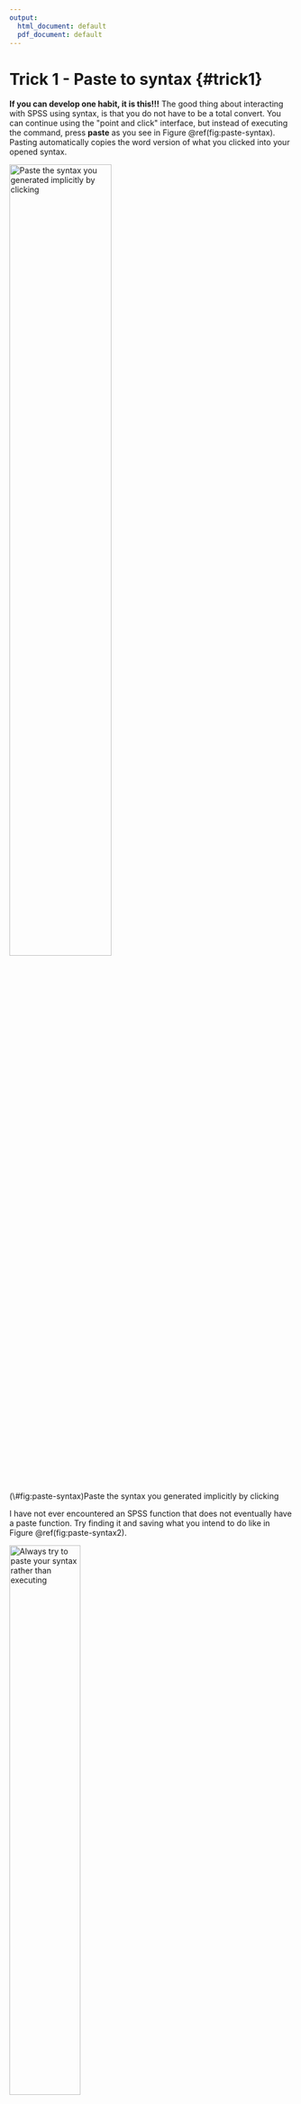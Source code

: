 ```yaml
---
output:
  html_document: default
  pdf_document: default
---
```


# Trick 1 - Paste to syntax {#trick1}

**If you can develop one habit, it is this!!!** The good thing about interacting with SPSS using syntax, is that you do not have to be a total convert. You can continue using the "point and click" interface, but instead of executing the command, press **paste** as you see in Figure \@ref(fig:paste-syntax). Pasting automatically copies the word version of what you clicked into your opened syntax.

<div class="figure">
<img src="images/paste_syntax.png" alt="Paste the syntax you generated implicitly by clicking" width="60%" />
<p class="caption">(\#fig:paste-syntax)Paste the syntax you generated implicitly by clicking</p>
</div>

I have not ever encountered an SPSS function that does not eventually have a paste function. Try finding it and saving what you intend to do like in Figure \@ref(fig:paste-syntax2).

<div class="figure">
<img src="images/paste_syntax2.png" alt="Always try to paste your syntax rather than executing" width="50%" />
<p class="caption">(\#fig:paste-syntax2)Always try to paste your syntax rather than executing</p>
</div>

To run each command, highlight and press the play button like in Figure \@ref(fig:play).

<div class="figure">
<img src="images/run_syntax.png" alt="Executing a command" width="80%" />
<p class="caption">(\#fig:play)Executing a command</p>
</div>

# Trick 2 - Setting your work directory {#trick2}

When importing data from deeply nested folders, it can be a pain to do so. In addition, when exporting files or figures, many often scratch their head as to where the files went to. The solution to this is to **explicitly** define the folder on your computer where every thing starts and ends. All the files will be exported to that folder. And importing becomes a breeze.

You can set the working directory by pasting the command below into your SPSS syntax, and change the folder path to your path. Just make sure to enclose it in `" "`.


```r
cd 'C:\Box\myBox\Documents\teaching\Statistics\SPSS\wrangling\Essex_SPSS_summer\data'.
```

# Trick 3 - Importing data {#trick3}

The most common starting point for data analysis is Excel, so I will demonstrate how to easily import an Excel file. Paste the command below into your syntax, and simply change the file name `df.xlsx` to whatever your file is named. Remember not to change the file extension `.xlsx`. Notice I did not to do this `"'C:\Box\myBox\Documents\teaching\Statistics\SPSS\wrangling\Essex_SPSS_summer\data\df.xlsx'"`. It was because I already defined the path the file was in trick \@ref(trick2). If your Excel file has multiple sheets, change the sheet name `jump` to whatever it is named. If you only have one sheet, you can leave it blank.


```r
GET DATA
  /TYPE=XLSX
  /FILE= 'df.xlsx'
  /SHEET=name 'jump'
  /CELLRANGE=FULL
  /READNAMES=ON
  /DATATYPEMIN PERCENTAGE=95.0
  /HIDDEN IGNORE=YES.
```

Using the sample data I provide, this is what the data looks like in Figure \@ref(fig:original).

<div class="figure">
<img src="images/original_data.png" alt="Original data" width="100%" />
<p class="caption">(\#fig:original)Original data</p>
</div>

# Trick 4 - Rename columns {#trick4}

Rename columns is a common task. Paste the command below into your syntax and run it. Put all the original column names before the `=` and all the new names after. There must be a spacing between each name, and the order preceding and proceding the `=` must be identical.


```r
RENAME VARIABLES (subj group wt  = id grp weight).
```

After renaming this is what the data looks like in Figure \@ref(fig:rename-col).

<div class="figure">
<img src="images/rename.png" alt="New column names" width="100%" />
<p class="caption">(\#fig:rename-col)New column names</p>
</div>

# Trick 5 - Filter rows {#trick5}

You might want to keep rows in your data based on some conditions. I tend to prefer to keep whatever rows I want and discard the remaining. Discarding your data does not harm your original data in Excel. If you change your mind, just highlight all the commands from the start and press the play button. In the example below, I want to keep rows where the variable `task` is equal `"cmjbw"` AND `side` is equal to "`R`". Below are some of the operators you can mix and match to powerfully filter our your data.

| Symbols |   Meaning |
|:--------|----------:|
| `=`     |Equal | 
| `~=`    |Not equal | 
| `<`     |Less than | 
| `<=`     |Less than or equal| 
| `>`      |More than | 
| `>=`     |More than or equal | 
| `&`     |AND | 
| `|`     |OR | 



Highlight this command and press the play button.


```r
FILTER OFF.
USE ALL.
SELECT IF (task = "cmjbw" &  side = "R").
EXECUTE.
```

After filtering this is what the data looks like in Figure \@ref(fig:filter-row).

<div class="figure">
<img src="images/filter.png" alt="Keeping rows based on some conditions" width="100%" />
<p class="caption">(\#fig:filter-row)Keeping rows based on some conditions</p>
</div>

# Trick 6 - Create new variables {#trick6}

You might want to create new variables, such as calculating BMI from height and mass. Add as many `COMPUTE` function below as needed. The command reads as `COMPUTE height = ht/100.`, make a new variable called `height` by dividing the original variable`ht` by 100. You can either create a new variable or replace the existing variable by using a new name or the original name, respectively.

**Math functions**

`+` Add

`-` Subtract

`/` Divide

`*` Multiply

`**` Power

Highlight this command and press the play button.


```r
COMPUTE height = ht/100. 
COMPUTE weight = weight/100.
COMPUTE BMI = weight/(height**2).
EXECUTE.
```

After computing new variables this is what the data looks like in Figure \@ref(fig:mutate).

<div class="figure">
<img src="images/mutate.png" alt="New variables created" width="100%" />
<p class="caption">(\#fig:mutate)New variables created</p>
</div>

# Trick 7 - Aggregate data {#trick7}

You may want to find some summary statistics for each level of a grouping variable. In the example below, I want to calculate for each id, in each group, at each time, find the mean (`MEAN`), minimum (`MIN`), maximum (`MAX`), standard deviation (`SD`), and median (`MEDIAN`) of the following variables (`aexttorq`, `aextwork`, `aextpow`). When you see this argument, `/aexttorq_mean=MEAN(aexttorq)`, the value before `=` represents the new variable name. However many aggregate values you desire, add as many arguments on a separate line. In this command, the aggregate data is pasted onto a separate data window called `aggregate_data` - you can give the new data window any name.


```r
DATASET DECLARE aggregate_data.
AGGREGATE
  /OUTFILE='aggregate_data'
  /BREAK=id grp time 
  /aexttorq_mean=MEAN(aexttorq) 
  /aextwork_min=MIN(aextwork) 
  /aextpow_max=MAX(aextpow) 
  /aexttorq_sd=SD(aexttorq) 
  /aextwork_median=MEDIAN(aextwork).
```

After aggregating this is what the data looks like in Figure \@ref(fig:aggregate).

<div class="figure">
<img src="images/aggregate.png" alt="Aggregated summary" width="100%" />
<p class="caption">(\#fig:aggregate)Aggregated summary</p>
</div>

# Trick 8 - Group by function {#trick8}

Many times you want to do the same thing repeatedly on certain chunks of data. For example, you want to find the mean strength on each level of sex (male, female), or even each level of the combination of sex-side (male-right, male-left, female-right, female-left). Precede whatever function you want to execute, with the command below. In the command below, I want to do the same analysis for each level of the combination of `grp` and `side`. This works for categorical variables. Replace `grp` and `side` with however many variables you want to split the data by.

*PS* This means you can run the same stats on each split of the data by running the stats only once if you use this command.

Highlight this command and press the play button.


```r
SORT CASES  BY grp side.
SPLIT FILE SEPARATE BY grp side.
```

After grouping the data, when I ran a descriptive analysis, this is what the results looks like in Figure \@ref(fig:group-by).

<div class="figure">
<img src="images/group-by.png" alt="Group-by descriptives" width="60%" />
<p class="caption">(\#fig:group-by)Group-by descriptives</p>
</div>

# Trick 9 - Wide to long {#trick9}

<div class="figure">
<img src="images/wide_data.png" alt="Wide data" width="100%" />
<p class="caption">(\#fig:ugly)Wide data</p>
</div>

Typically data is keyed into Excel in the wide format like in Figure \@ref(fig:ugly). In \> 90% of any data analysis, data should **NOT** be in this format. The only thing I know in SPSS that requires data to be in the wide format is when you want to use Repeated Measures Anova or a Paired t test. So it is useful to know how to convert a data to a long format since \> 90% of SPSS function requires data to be in a long format.

`/MAKE val FROM aexttorq_pre aexttorq_post` says collect all the variables `aexttorq_pre`, `aexttorq_post` and stack their values on top of each other. The column containing the values is called `val`. The column where the names of the values are stored is called `mediator`. Remember, you can call the new columns anything you want. `/KEEP=id grp time` simple says keep the following columns in the new data.

Highlight this command and press the play button.


```r
VARSTOCASES
  /MAKE val FROM aexttorq_pre aexttorq_post 
  /INDEX=mediator(val) 
  /KEEP=id grp time
  /NULL=KEEP.
```

After running the command, this is what the results looks like in Figure \@ref(fig:tidy).

<div class="figure">
<img src="images/long_data.png" alt="Long data" width="100%" />
<p class="caption">(\#fig:tidy)Long data</p>
</div>

# Trick 10 - Long to wide {#trick10}

Just in case you need to make the data wide again. The two key commands are `/ID=id grp time` and `/INDEX=mediator`. `/ID` represents how each data point will be uniquely identified. `/INDEX` represents the variable you want to spread by.

Notice that trick \@ref(trick10) and \@ref(trick9) are mirror images. the `/ID` command in trick 10 should be identical to the `/KEEP` in trick \@ref(trick9). The `/INDEX` in both tricks \@ref(trick10) and \@ref(trick9) should contain the variable name you want to spread by.


```r
CASESTOVARS
  /ID=id grp time
  /INDEX=mediator
  /GROUPBY=VARIABLE.
```

After running the command, the data looks like in Figure \@ref(fig:ugly) again.

# Conclusion

Notice how I did not even touch of saving any outputs. The reason for that is that one should first save all the commands ran rather than the results. Saving the process allows you to replicate your actions, saving your results will not.

